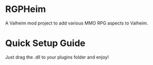 # RGPHeim

A Valheim mod project to add various MMO RPG aspects to Valheim.

# Quick Setup Guide
Just drag the .dll to your plugins folder and enjoy!
